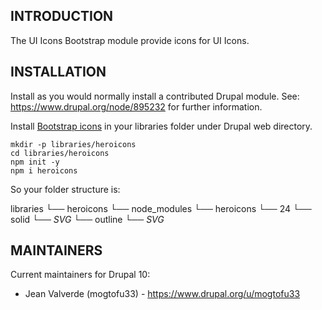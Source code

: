 ## INTRODUCTION

The UI Icons Bootstrap module provide icons for UI Icons.

## INSTALLATION

Install as you would normally install a contributed Drupal module.
See: https://www.drupal.org/node/895232 for further information.

Install [Bootstrap icons](https://icons.getbootstrap.com) in your libraries folder under Drupal web directory.

```shell
mkdir -p libraries/heroicons
cd libraries/heroicons
npm init -y
npm i heroicons
```

So your folder structure is:

libraries
  └── heroicons
      └── node_modules
          └── heroicons
            └── 24
              └── solid
                └── _SVG_
              └── outline
                └── _SVG_

## MAINTAINERS

Current maintainers for Drupal 10:

- Jean Valverde (mogtofu33) - https://www.drupal.org/u/mogtofu33
